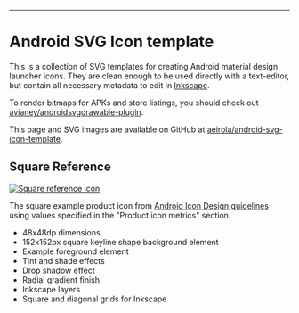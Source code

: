 ---

Android SVG Icon template
=========================

This is a collection of SVG templates for creating Android material design launcher icons. They are clean enough to be used directly with a text-editor, but contain all necessary metadata to edit in [Inkscape](https://inkscape.org).

To render bitmaps for APKs and store listings, you should check out [avianey/androidsvgdrawable-plugin](https://github.com/avianey/androidsvgdrawable-plugin).

This page and SVG images are available on GitHub at [aeirola/android-svg-icon-template](https://github.com/aeirola/android-svg-icon-template).



Square Reference
----------------

[![Square reference icon](http://aeirola.github.io/android-svg-icon-template/square_reference.svg)](https://github.com/aeirola/android-svg-icon-template/blob/gh-pages/square_reference.svg?short_path=561cadd)

The square example product icon from [Android Icon Design guidelines](http://www.google.com/design/spec/style/icons.html#icons-product-icons) using values specified in the "Product icon metrics" section.

 * 48x48dp dimensions
 * 152x152px square keyline shape background element
 * Example foreground element
 * Tint and shade effects
 * Drop shadow effect
 * Radial gradient finish
 * Inkscape layers
 * Square and diagonal grids for Inkscape
